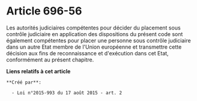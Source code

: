 # Article 696-56

Les autorités judiciaires compétentes pour décider du placement sous contrôle judiciaire en application des dispositions du
présent code sont également compétentes pour placer une personne sous contrôle judiciaire dans un autre Etat membre de
l'Union européenne et transmettre cette décision aux fins de reconnaissance et d'exécution dans cet Etat, conformément au
présent chapitre.

**Liens relatifs à cet article**

	**Créé par**:

	  - Loi n°2015-993 du 17 août 2015 - art. 2
